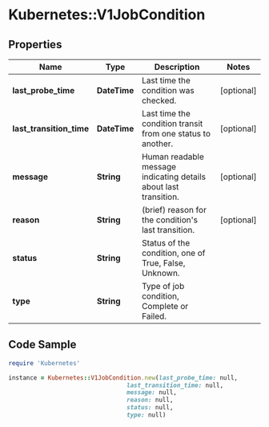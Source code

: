 # Kubernetes::V1JobCondition

## Properties

Name | Type | Description | Notes
------------ | ------------- | ------------- | -------------
**last_probe_time** | **DateTime** | Last time the condition was checked. | [optional] 
**last_transition_time** | **DateTime** | Last time the condition transit from one status to another. | [optional] 
**message** | **String** | Human readable message indicating details about last transition. | [optional] 
**reason** | **String** | (brief) reason for the condition&#39;s last transition. | [optional] 
**status** | **String** | Status of the condition, one of True, False, Unknown. | 
**type** | **String** | Type of job condition, Complete or Failed. | 

## Code Sample

```ruby
require 'Kubernetes'

instance = Kubernetes::V1JobCondition.new(last_probe_time: null,
                                 last_transition_time: null,
                                 message: null,
                                 reason: null,
                                 status: null,
                                 type: null)
```


